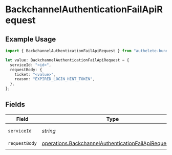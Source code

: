 # BackchannelAuthenticationFailApiRequest

## Example Usage

```typescript
import { BackchannelAuthenticationFailApiRequest } from "authelete-bundled/models/operations";

let value: BackchannelAuthenticationFailApiRequest = {
  serviceId: "<id>",
  requestBody: {
    ticket: "<value>",
    reason: "EXPIRED_LOGIN_HINT_TOKEN",
  },
};
```

## Fields

| Field                                                                                                                            | Type                                                                                                                             | Required                                                                                                                         | Description                                                                                                                      |
| -------------------------------------------------------------------------------------------------------------------------------- | -------------------------------------------------------------------------------------------------------------------------------- | -------------------------------------------------------------------------------------------------------------------------------- | -------------------------------------------------------------------------------------------------------------------------------- |
| `serviceId`                                                                                                                      | *string*                                                                                                                         | :heavy_check_mark:                                                                                                               | A service ID.                                                                                                                    |
| `requestBody`                                                                                                                    | [operations.BackchannelAuthenticationFailApiRequestBody](../../models/operations/backchannelauthenticationfailapirequestbody.md) | :heavy_check_mark:                                                                                                               | N/A                                                                                                                              |